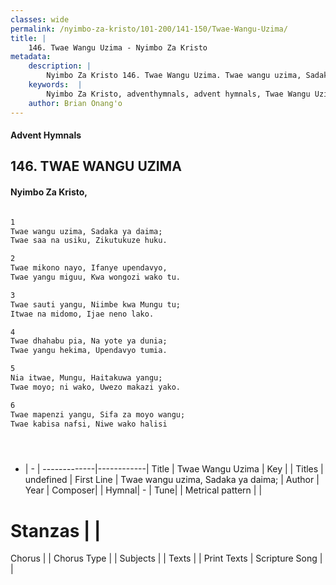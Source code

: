 ```yaml
---
classes: wide
permalink: /nyimbo-za-kristo/101-200/141-150/Twae-Wangu-Uzima/
title: |
    146. Twae Wangu Uzima - Nyimbo Za Kristo
metadata:
    description: |
        Nyimbo Za Kristo 146. Twae Wangu Uzima. Twae wangu uzima, Sadaka ya daima; Twae saa na usiku, Zikutukuze huku.  
    keywords:  |
        Nyimbo Za Kristo, adventhymnals, advent hymnals, Twae Wangu Uzima, Twae wangu uzima, Sadaka ya daima;. 
    author: Brian Onang'o
---
```


#### Advent Hymnals
## 146. TWAE WANGU UZIMA
####  Nyimbo Za Kristo,

```txt

1
Twae wangu uzima, Sadaka ya daima;
Twae saa na usiku, Zikutukuze huku.

2
Twae mikono nayo, Ifanye upendavyo,
Twae yangu miguu, Kwa wongozi wako tu.

3
Twae sauti yangu, Niimbe kwa Mungu tu;
Itwae na midomo, Ijae neno lako.

4
Twae dhahabu pia, Na yote ya dunia;
Twae yangu hekima, Upendavyo tumia.

5
Nia itwae, Mungu, Haitakuwa yangu;
Twae moyo; ni wako, Uwezo makazi yako.

6
Twae mapenzi yangu, Sifa za moyo wangu;
Twae kabisa nafsi, Niwe wako halisi





```

- |   -  |
-------------|------------|
Title | Twae Wangu Uzima |
Key |  |
Titles | undefined |
First Line | Twae wangu uzima, Sadaka ya daima; |
Author | 
Year | 
Composer| |
Hymnal|  - |
Tune|  |
Metrical pattern | |
# Stanzas |  |
Chorus |  |
Chorus Type |  |
Subjects | |
Texts |  |
Print Texts | 
Scripture Song |  |
    
